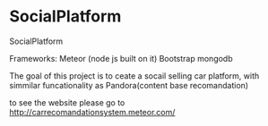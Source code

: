 # SocialPlatform
SocialPlatform

Frameworks:
Meteor (node js built on it)
Bootstrap
mongodb

The goal of this project is to ceate a socail selling car platform, with simmilar funcationality as Pandora(content base recomandation)


to see the website
please go to
http://carrecomandationsystem.meteor.com/